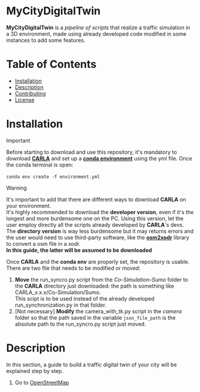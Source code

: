 # MyCityDigitalTwin

**MyCityDigitalTwin** is a *pipeline of scripts* that realize a traffic simulation in a 3D environment, made using already developed code modified in some instances to add some features.

# Table of Contents
- [Installation](#installation)
- [Description](#description)
- [Contributing](#contributing)
- [License](#license)

# Installation
 > [!IMPORTANT]
> Before starting to download and use this repository, it's mandatory to download [**CARLA**](https://carla.readthedocs.io/en/latest/download/) and set up a [**conda environment**](https://docs.conda.io/projects/conda/en/latest/user-guide/install/index.html) using the yml file. Once the conda terminal is open: <br/><br/>
>`conda env create -f environment.yml`

> [!WARNING]
> It's important to add that there are different ways to download **CARLA** on your environment.<br/>
> It's highly recommended to download the **developer version**, even if it's the longest and more burdensome one on the PC. Using this version, let the user employ directly all the scripts already developed by **CARLA**'s devs. <br/>
> The **directory version** is way less burdensome but it may returns errors and the user would need to use third-party software, like the [**osm2xodr**](https://github.com/JHMeusener/osm2xodr) library to convert a osm file in a xodr.<br/>
> **In this guide, the latter will be assumed to be downloaded**

Once **CARLA** and the **conda env** are properly set, the repository is usable. There are two file that needs to be modified or moved:
1. **Move** the run_syncro.py script from the *Co-Simulation-Sumo* folder to the **CARLA** directory just downloaded: the path is something like CARLA_x.x.x/Co-Simulation/Sumo. <br/>
This scipt is to be used instead of the already developed run_synchronization.py in that folder.
2. [Not necessary] **Modify** the camera_with_tk.py script in the *camera* folder so that the path saved in the variable `json_file_path` is the absolute path to the run_syncro.py script just moved.

# Description
In this section, a guide to build a traffic digital twin of your city will be explained step by step.
1. Go to [OpenStreetMap](https://www.openstreetmap.org/) 






